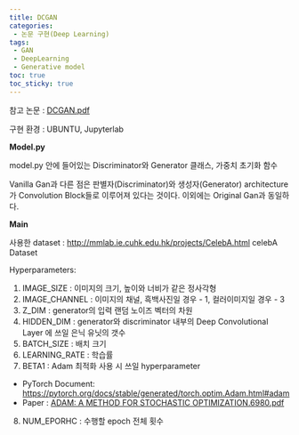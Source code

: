 ```yaml
---
title: DCGAN
categories:
 - 논문 구현(Deep Learning)
tags:
 - GAN
 - DeepLearning
 - Generative model
toc: true
toc_sticky: true
---
```


참고 논문 : [DCGAN.pdf](https://github.com/KimSungHeon/KimSungHeon.github.io/files/11085950/DCGAN.pdf)

구현 환경 : UBUNTU, Jupyterlab



**Model.py**
<script src="https://gist.github.com/KimSungHeon/f4d7ebbd0d5924987d18d044be005ed1.js"></script>
model.py 안에 들어있는 Discriminator와 Generator 클래스, 가중치 초기화 함수

  Vanilla Gan과 다른 점은 판별자(Discriminator)와 생성자(Generator) architecture가 Convolution Block들로 이루어져 있다는 것이다.
  이외에는 Original Gan과 동일하다.
  
  
**Main**
<script src="https://gist.github.com/KimSungHeon/cbd4cc8d9ddd14a22bee330087aa9ef4.js"></script>

사용한 dataset : http://mmlab.ie.cuhk.edu.hk/projects/CelebA.html celebA Dataset

<script src="https://gist.github.com/KimSungHeon/00abd1aa52aa9f3194bcfd91f568825b.js"></script>

Hyperparameters:
  
  1) IMAGE_SIZE : 이미지의 크기, 높이와 너비가 같은 정사각형
  2) IMAGE_CHANNEL : 이미지의 채널, 흑백사진일 경우 - 1, 컬러이미지일 경우 - 3 
  3) Z_DIM : generator의 입력 랜덤 노이즈 벡터의 차원
  4) HIDDEN_DIM : generator와 discriminator 내부의 Deep Convolutional Layer 에 쓰일 은닉 유닛의 갯수
  5) BATCH_SIZE : 배치 크기
  6) LEARNING_RATE : 학습률
  7) BETA1 : Adam 최적화 사용 시 쓰일 hyperparameter 
        
   - PyTorch Document: https://pytorch.org/docs/stable/generated/torch.optim.Adam.html#adam
   - Paper : [ADAM: A METHOD FOR STOCHASTIC OPTIMIZATION.6980.pdf](https://github.com/KimSungHeon/KimSungHeon.github.io/files/11086071/ADAM.A.METHOD.FOR.STOCHASTIC.OPTIMIZATION.6980.pdf)
  
  8) NUM_EPORHC : 수행할 epoch 전체 횟수

<script src="https://gist.github.com/KimSungHeon/d0b266e9ca8735c5ed8f098ed990a993.js"></script>

<script src="https://gist.github.com/KimSungHeon/6577e0cf373741859fb71864f2e90fa9.js"></script>

<script src="https://gist.github.com/KimSungHeon/4f3aa8641d736da268c9ab679f408e1e.js"></script>
  
<script src="https://gist.github.com/KimSungHeon/5afcf687e8fb612d66d6e50374829770.js"></script>
